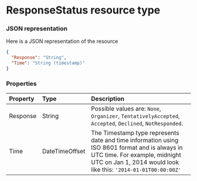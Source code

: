 # ResponseStatus resource type



### JSON representation

Here is a JSON representation of the resource

```json
{
  "Response": "String",
  "Time": "String (timestamp)"
}

```
### Properties
| Property	   | Type	|Description|
|:---------------|:--------|:----------|
|Response|String| Possible values are: `None`, `Organizer`, `TentativelyAccepted`, `Accepted`, `Declined`, `NotResponded`.|
|Time|DateTimeOffset|The Timestamp type represents date and time information using ISO 8601 format and is always in UTC time. For example, midnight UTC on Jan 1, 2014 would look like this: `'2014-01-01T00:00:00Z'`|

<!-- uuid: b02d877c-1ba5-4f86-ada2-b7af50a104cf
2015-10-09 18:21:34 UTC -->